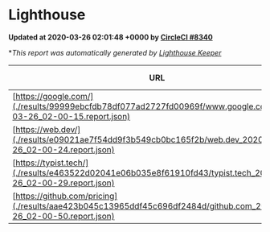 
# Lighthouse

**Updated at 2020-03-26 02:01:48 +0000 by [CircleCI #8340](https://circleci.com/gh/ItinerisLtd/lighthouse-keeper-example/8340)**

**This report was automatically generated by [Lighthouse Keeper](https://github.com/itinerisltd/lighthouse-keeper)*

| URL | Performance | Accessibility | Best Practices | SEO | PWA | Updated At |
| --- | --- | --- | --- | --- | --- | --- |
| [https://google.com/](./results/99999ebcfdb78df077ad2727fd00969f/www.google.com_2020-03-26_02-00-15.report.json) | 0.93 | 0.86 | 0.93 | 0.92 | 0.56 | 2020-03-26T02:00:15.718Z |
| [https://web.dev/](./results/e09021ae7f54dd9f3b549cb0bc165f2b/web.dev_2020-03-26_02-00-24.report.json) | 0.93 | 0.9 | 1 | 0.99 | 1 | 2020-03-26T02:00:24.747Z |
| [https://typist.tech/](./results/e463522d02041e06b035e8f61910fd43/typist.tech_2020-03-26_02-00-29.report.json) | 0.92 | 0.92 | 0.86 | 0.9 | 0.59 | 2020-03-26T02:00:29.797Z |
| [https://github.com/pricing](./results/aae423b045c13965ddf45c696df2484d/github.com_2020-03-26_02-00-50.report.json) | 0.61 | 0.95 | 0.93 | 0.92 | 0.56 | 2020-03-26T02:00:50.088Z |
